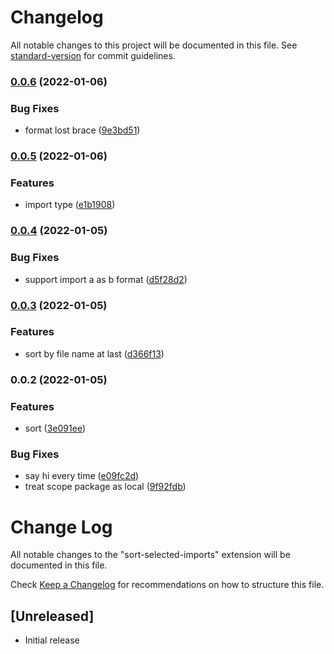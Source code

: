 # Changelog

All notable changes to this project will be documented in this file. See [standard-version](https://github.com/conventional-changelog/standard-version) for commit guidelines.

### [0.0.6](https://github.com/YuJianghao/sort-selected-imports/compare/v0.0.5...v0.0.6) (2022-01-06)


### Bug Fixes

* format lost brace ([9e3bd51](https://github.com/YuJianghao/sort-selected-imports/commit/9e3bd516df2117bf0a698fa39429d80b8fbb6ee7))

### [0.0.5](https://github.com/YuJianghao/sort-selected-imports/compare/v0.0.4...v0.0.5) (2022-01-06)


### Features

* import type ([e1b1908](https://github.com/YuJianghao/sort-selected-imports/commit/e1b1908e2611d6e41bf632bc5df563ef8bda014a))

### [0.0.4](https://github.com/YuJianghao/sort-selected-imports/compare/v0.0.3...v0.0.4) (2022-01-05)


### Bug Fixes

* support import a as b format ([d5f28d2](https://github.com/YuJianghao/sort-selected-imports/commit/d5f28d2342a4b3fe24cb91b5a8f8cdc9efc67d53))

### [0.0.3](https://github.com/YuJianghao/sort-selected-imports/compare/v0.0.2...v0.0.3) (2022-01-05)


### Features

* sort by file name at last ([d366f13](https://github.com/YuJianghao/sort-selected-imports/commit/d366f13d6495af953e14cf32e7707372c57a3fe5))

### 0.0.2 (2022-01-05)


### Features

* sort ([3e091ee](https://github.com/YuJianghao/sort-selected-imports/commit/3e091ee20dd4f08e68df6cbe0be267395131cb20))


### Bug Fixes

* say hi every time ([e09fc2d](https://github.com/YuJianghao/sort-selected-imports/commit/e09fc2d1809ec8cf5d0b24826dc49a61347f0586))
* treat scope package as local ([9f92fdb](https://github.com/YuJianghao/sort-selected-imports/commit/9f92fdbe58d0d3e78b792771ceb2eff05f8f4667))

# Change Log

All notable changes to the "sort-selected-imports" extension will be documented in this file.

Check [Keep a Changelog](http://keepachangelog.com/) for recommendations on how to structure this file.

## [Unreleased]

- Initial release
